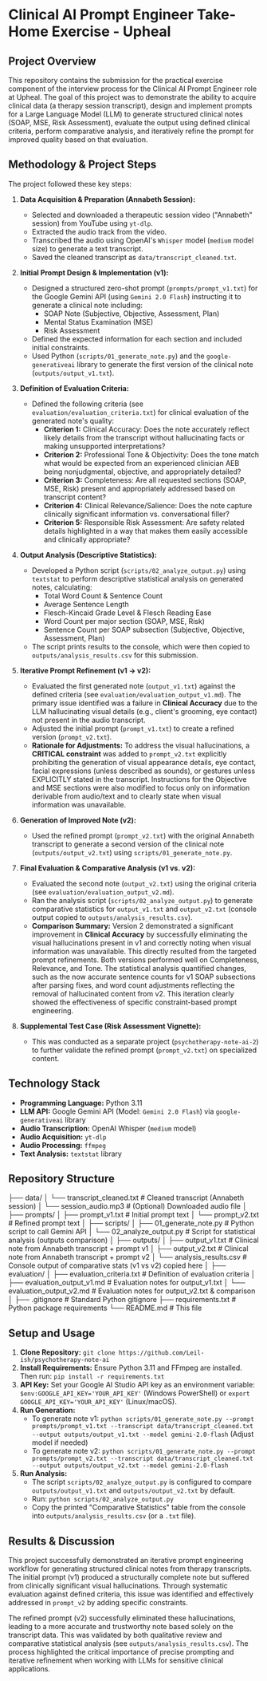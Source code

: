 # Clinical AI Prompt Engineer Take-Home Exercise - Upheal

## Project Overview

This repository contains the submission for the practical exercise component of the interview process for the Clinical AI Prompt Engineer role at Upheal. The goal of this project was to demonstrate the ability to acquire clinical data (a therapy session transcript), design and implement prompts for a Large Language Model (LLM) to generate structured clinical notes (SOAP, MSE, Risk Assessment), evaluate the output using defined clinical criteria, perform comparative analysis, and iteratively refine the prompt for improved quality based on that evaluation.

## Methodology & Project Steps

The project followed these key steps:

1.  **Data Acquisition & Preparation (Annabeth Session):**
    * Selected and downloaded a therapeutic session video ("Annabeth" session) from YouTube using `yt-dlp`.
    * Extracted the audio track from the video.
    * Transcribed the audio using OpenAI's `Whisper` model (`medium` model size) to generate a text transcript.
    * Saved the cleaned transcript as `data/transcript_cleaned.txt`.

2.  **Initial Prompt Design & Implementation (v1):**
    * Designed a structured zero-shot prompt (`prompts/prompt_v1.txt`) for the Google Gemini API (using `Gemini 2.0 Flash`) instructing it to generate a clinical note including:
        * SOAP Note (Subjective, Objective, Assessment, Plan)
        * Mental Status Examination (MSE)
        * Risk Assessment
    * Defined the expected information for each section and included initial constraints.
    * Used Python (`scripts/01_generate_note.py`) and the `google-generativeai` library to generate the first version of the clinical note (`outputs/output_v1.txt`).

3.  **Definition of Evaluation Criteria:**
    * Defined the following criteria (see `evaluation/evaluation_criteria.txt`) for clinical evaluation of the generated note's quality:
        * **Criterion 1:** Clinical Accuracy: Does the note accurately reflect likely details from the transcript without hallucinating facts or making unsupported interpretations?
        * **Criterion 2:** Professional Tone & Objectivity: Does the tone match what would be expected from an experienced clinician AEB being nonjudgmental, objective, and appropriately detailed?
        * **Criterion 3:** Completeness: Are all requested sections (SOAP, MSE, Risk) present and appropriately addressed based on transcript content?
        * **Criterion 4:** Clinical Relevance/Salience: Does the note capture clinically significant information vs. conversational filler?
        * **Criterion 5:** Responsible Risk Assessment: Are safety related details highlighted in a way that makes them easily accessible and clinically appropriate?

4.  **Output Analysis (Descriptive Statistics):**
    * Developed a Python script (`scripts/02_analyze_output.py`) using `textstat` to perform descriptive statistical analysis on generated notes, calculating:
        * Total Word Count & Sentence Count
        * Average Sentence Length
        * Flesch-Kincaid Grade Level & Flesch Reading Ease
        * Word Count per major section (SOAP, MSE, Risk)
        * Sentence Count per SOAP subsection (Subjective, Objective, Assessment, Plan)
    * The script prints results to the console, which were then copied to `outputs/analysis_results.csv` for this submission.

5.  **Iterative Prompt Refinement (v1 -> v2):**
    * Evaluated the first generated note (`output_v1.txt`) against the defined criteria (see `evaluation/evaluation_output_v1.md`). The primary issue identified was a failure in **Clinical Accuracy** due to the LLM hallucinating visual details (e.g., client's grooming, eye contact) not present in the audio transcript.
    * Adjusted the initial prompt (`prompt_v1.txt`) to create a refined version (`prompt_v2.txt`).
    * **Rationale for Adjustments:** To address the visual hallucinations, a **CRITICAL constraint** was added to `prompt_v2.txt` explicitly prohibiting the generation of visual appearance details, eye contact, facial expressions (unless described as sounds), or gestures unless EXPLICITLY stated in the transcript. Instructions for the Objective and MSE sections were also modified to focus only on information derivable from audio/text and to clearly state when visual information was unavailable.

6.  **Generation of Improved Note (v2):**
    * Used the refined prompt (`prompt_v2.txt`) with the original Annabeth transcript to generate a second version of the clinical note (`outputs/output_v2.txt`) using `scripts/01_generate_note.py`.

7.  **Final Evaluation & Comparative Analysis (v1 vs. v2):**
    * Evaluated the second note (`output_v2.txt`) using the original criteria (see `evaluation/evaluation_output_v2.md`).
    * Ran the analysis script (`scripts/02_analyze_output.py`) to generate comparative statistics for `output_v1.txt` and `output_v2.txt` (console output copied to `outputs/analysis_results.csv`).
    * **Comparison Summary:** Version 2 demonstrated a significant improvement in **Clinical Accuracy** by successfully eliminating the visual hallucinations present in v1 and correctly noting when visual information was unavailable. This directly resulted from the targeted prompt refinements. Both versions performed well on Completeness, Relevance, and Tone. The statistical analysis quantified changes, such as the now accurate sentence counts for v1 SOAP subsections after parsing fixes, and word count adjustments reflecting the removal of hallucinated content from v2. This iteration clearly showed the effectiveness of specific constraint-based prompt engineering.

8.  **Supplemental Test Case (Risk Assessment Vignette):**
    * This was conducted as a separate project (`psychotherapy-note-ai-2`) to further validate the refined prompt (`prompt_v2.txt`) on specialized content.

## Technology Stack

* **Programming Language:** Python 3.11
* **LLM API:** Google Gemini API (Model: `Gemini 2.0 Flash`) via `google-generativeai` library
* **Audio Transcription:** OpenAI Whisper (`medium` model)
* **Audio Acquisition:** `yt-dlp`
* **Audio Processing:** `ffmpeg`
* **Text Analysis:** `textstat` library

## Repository Structure

├── data/
│   └── transcript_cleaned.txt       # Cleaned transcript (Annabeth session)
│   └── session_audio.mp3            # (Optional) Downloaded audio file
│
├── prompts/
│   ├── prompt_v1.txt                # Initial prompt text
│   └── prompt_v2.txt                # Refined prompt text
│
├── scripts/
│   ├── 01_generate_note.py          # Python script to call Gemini API
│   └── 02_analyze_output.py         # Script for statistical analysis (outputs comparison)
│
├── outputs/
│   ├── output_v1.txt                # Clinical note from Annabeth transcript + prompt v1
│   ├── output_v2.txt                # Clinical note from Annabeth transcript + prompt v2
│   └── analysis_results.csv         # Console output of comparative stats (v1 vs v2) copied here
│
├── evaluation/
│   ├── evaluation_criteria.txt      # Definition of evaluation criteria
│   ├── evaluation_output_v1.md      # Evaluation notes for output_v1.txt
│   └── evaluation_output_v2.md      # Evaluation notes for output_v2.txt & comparison
│
├── .gitignore                       # Standard Python gitignore
├── requirements.txt                 # Python package requirements
└── README.md                        # This file


## Setup and Usage

1.  **Clone Repository:** `git clone https://github.com/Leil-ish/psychotherapy-note-ai`
2.  **Install Requirements:** Ensure Python 3.11 and FFmpeg are installed. Then run: `pip install -r requirements.txt`
3.  **API Key:** Set your Google AI Studio API key as an environment variable: `$env:GOOGLE_API_KEY='YOUR_API_KEY'` (Windows PowerShell) or `export GOOGLE_API_KEY='YOUR_API_KEY'` (Linux/macOS).
4.  **Run Generation:**
    * To generate note v1: `python scripts/01_generate_note.py --prompt prompts/prompt_v1.txt --transcript data/transcript_cleaned.txt --output outputs/output_v1.txt --model gemini-2.0-flash` (Adjust model if needed)
    * To generate note v2: `python scripts/01_generate_note.py --prompt prompts/prompt_v2.txt --transcript data/transcript_cleaned.txt --output outputs/output_v2.txt --model gemini-2.0-flash`
5.  **Run Analysis:**
    * The script `scripts/02_analyze_output.py` is configured to compare `outputs/output_v1.txt` and `outputs/output_v2.txt` by default.
    * Run: `python scripts/02_analyze_output.py`
    * Copy the printed "Comparative Statistics" table from the console into `outputs/analysis_results.csv` (or a `.txt` file).

## Results & Discussion

This project successfully demonstrated an iterative prompt engineering workflow for generating structured clinical notes from therapy transcripts. The initial prompt (v1) produced a structurally complete note but suffered from clinically significant visual hallucinations. Through systematic evaluation against defined criteria, this issue was identified and effectively addressed in `prompt_v2` by adding specific constraints.

The refined prompt (v2) successfully eliminated these hallucinations, leading to a more accurate and trustworthy note based solely on the transcript data. This was validated by both qualitative review and comparative statistical analysis (see `outputs/analysis_results.csv`). The process highlighted the critical importance of precise prompting and iterative refinement when working with LLMs for sensitive clinical applications.
